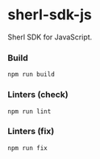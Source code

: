 # sherl-sdk-js

Sherl SDK for JavaScript.

### Build

```
npm run build
```

### Linters (check)

```
npm run lint
```

### Linters (fix)

```
npm run fix
```
